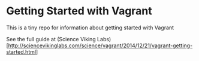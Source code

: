 # Getting Started with Vagrant
This is a tiny repo for information about getting started with Vagrant

See the full guide at (Science Viking Labs)[http://sciencevikinglabs.com/science/vagrant/2014/12/21/vagrant-getting-started.html]
